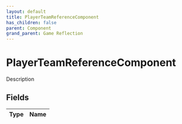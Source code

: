 ```yaml
---
layout: default
title: PlayerTeamReferenceComponent
has_children: false
parent: Component
grand_parent: Game Reflection
---
```

# PlayerTeamReferenceComponent
Description 

## Fields

| Type | Name |
|:----------|:--------------|

